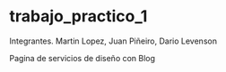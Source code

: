 # trabajo_practico_1
Integrantes.
Martin Lopez, 
Juan Piñeiro, 
Dario Levenson

Pagina de servicios de diseño con Blog
